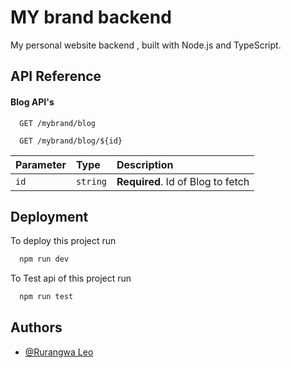
# MY brand backend 

My personal website backend , built with Node.js and TypeScript.


## API Reference

#### Blog API's
```http
  GET /mybrand/blog
```
```http
  GET /mybrand/blog/${id}
```

| Parameter | Type     | Description                       |
| :-------- | :------- | :-------------------------------- |
| `id`      | `string` | **Required**. Id of Blog to fetch |



## Deployment

To deploy this project run
```bash
  npm run dev 
```
To Test api of  this project run
```bash
  npm run test 
```


## Authors

- [@Rurangwa Leo](github.com/wayneleon1)

